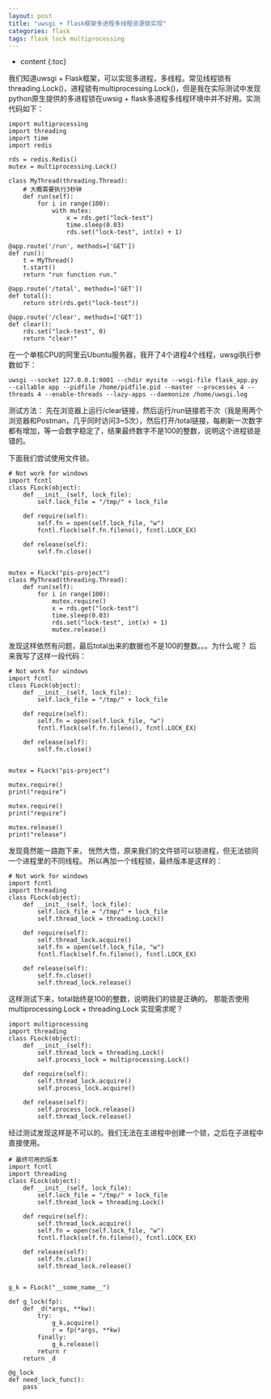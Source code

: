 ```yaml
---
layout: post
title: "uwsgi + flask框架多进程多线程资源锁实现"
categories: flask
tags: flask lock multiprocessing
---
```


* content
{:toc}

我们知道uwsgi + Flask框架，可以实现多进程，多线程。常见线程锁有threading.Lock()，进程锁有multiprocessing.Lock()，但是我在实际测试中发现python原生提供的多进程锁在uwsig + flask多进程多线程环境中并不好用。实测代码如下：


```
import multiprocessing
import threading
import time
import redis

rds = redis.Redis()
mutex = multiprocessing.Lock()

class MyThread(threading.Thread):
    # 大概需要执行3秒钟
    def run(self):
        for i in range(100):
            with mutex:
                x = rds.get("lock-test")
                time.sleep(0.03)
                rds.set("lock-test", int(x) + 1)

@app.route('/run', methods=['GET'])
def run():
    t = MyThread()
    t.start()
    return "run function run."

@app.route('/total', methods=['GET'])
def total():
    return str(rds.get("lock-test"))

@app.route('/clear', methods=['GET'])
def clear():
    rds.set("lock-test", 0)
    return "clear!"
```

在一个单核CPU的阿里云Ubuntu服务器，我开了4个进程4个线程，uwsgi执行参数如下：
```
uwsgi --socket 127.0.0.1:9001 --chdir mysite --wsgi-file flask_app.py --callable app --pidfile /home/pidfile.pid --master --processes 4 --threads 4 --enable-threads --lazy-apps --daemonize /home/uwsgi.log
```
测试方法：
先在浏览器上运行/clear链接，然后运行/run链接若干次（我是用两个浏览器和Postman，几乎同时访问3~5次），然后打开/total链接，每刷新一次数字都有增加，等一会数字稳定了，结果最终数字不是100的整数，说明这个进程锁是错的。

下面我们尝试使用文件锁。
```
# Not work for windows
import fcntl
class FLock(object):
    def __init__(self, lock_file):
        self.lock_file = "/tmp/" + lock_file

    def require(self):
        self.fn = open(self.lock_file, "w")
        fcntl.flock(self.fn.fileno(), fcntl.LOCK_EX)

    def release(self):
        self.fn.close()


mutex = FLock("pis-project")
class MyThread(threading.Thread):
    def run(self):
        for i in range(100):
            mutex.require()
            x = rds.get("lock-test")
            time.sleep(0.03)
            rds.set("lock-test", int(x) + 1)
            mutex.release()
```
发现这样依然有问题，最后total出来的数据也不是100的整数。。。为什么呢？
后来我写了这样一段代码：
```
# Not work for windows
import fcntl
class FLock(object):
    def __init__(self, lock_file):
        self.lock_file = "/tmp/" + lock_file

    def require(self):
        self.fn = open(self.lock_file, "w")
        fcntl.flock(self.fn.fileno(), fcntl.LOCK_EX)

    def release(self):
        self.fn.close()


mutex = FLock("pis-project")

mutex.require()
print("require")

mutex.require()
print("require")

mutex.release()
print("release")
```
发现竟然能一路跑下来， 恍然大悟，原来我们的文件锁可以锁进程，但无法锁同一个进程里的不同线程。
所以再加一个线程锁，最终版本是这样的：
```
# Not work for windows
import fcntl
import threading
class FLock(object):
    def __init__(self, lock_file):
        self.lock_file = "/tmp/" + lock_file
        self.thread_lock = threading.Lock()

    def require(self):
        self.thread_lock.acquire()
        self.fn = open(self.lock_file, "w")
        fcntl.flock(self.fn.fileno(), fcntl.LOCK_EX)

    def release(self):
        self.fn.close()
        self.thread_lock.release()
```

这样测试下来，total始终是100的整数，说明我们的锁是正确的。
那能否使用multiprocessing.Lock + threading.Lock 实现需求呢？
```
import multiprocessing
import threading
class FLock(object):
    def __init__(self):
        self.thread_lock = threading.Lock()
        self.process_lock = multiprocessing.Lock()

    def require(self):
        self.thread_lock.acquire()
        self.process_lock.acquire()

    def release(self):
        self.process_lock.release()
        self.thread_lock.release()
```
经过测试发现这样是不可以的。我们无法在主进程中创建一个锁，之后在子进程中直接使用。
```
# 最终可用的版本
import fcntl
import threading
class FLock(object):
    def __init__(self, lock_file):
        self.lock_file = "/tmp/" + lock_file
        self.thread_lock = threading.Lock()

    def require(self):
        self.thread_lock.acquire()
        self.fn = open(self.lock_file, "w")
        fcntl.flock(self.fn.fileno(), fcntl.LOCK_EX)

    def release(self):
        self.fn.close()
        self.thread_lock.release()


g_k = FLock("__some_name__")

def g_lock(fp):
    def _d(*args, **kw):
        try:
            g_k.acquire()
            r = fp(*args, **kw)
        finally:
            g_k.release()
        return r
    return _d

@g_lock
def need_lock_func():
	pass
```
